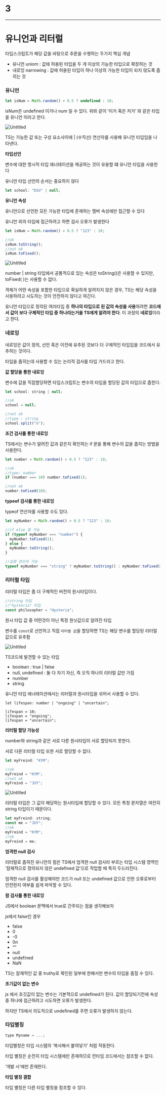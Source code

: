 # 3

---

# 유니언과 리터럴

타입스크립트가 해당 값을 바탕으로 추론을 수행하는 두가지 핵심 개념

- 유니언 uniom : 값에 허용된 타입을 두 개 이상의 가능한 타입으로 확장하는 것
- 내로잉 narrowing : 값에 허용된 타입이 하나 이상의 가능한 타입이 되지 않도록 좁히는 것

### 유니언

```jsx
let isNum = Math.random() > 0.5 ? undefined : 10;
```

isNum은 undefined 이거나 num 일 수 있다. 위와 같이 ‘이거 혹은 저거’ 와 같은 타입을 유니언 이라고 한다.

![Untitled](https://s3-us-west-2.amazonaws.com/secure.notion-static.com/642b285d-5ca0-4893-8a88-7c6d28cc03bc/Untitled.png)

TS는 가능한 값 또는 구성 요소사이에 | (수직선) 연산자를 사용해 유니언 타입임을 나타낸다.

**타입선언**

변수에 대한 명시적 타입 애너테이션을 제공하는 것이 유용할 떄 유니언 타입을 사용한다

유니언 타입 선언의 순서는 중요하지 않다

```jsx
let school: "DSU" | null;
```

**유니언 속성**

유니언으로 선언한 모든 가능한 타입에 존재하는 멤버 속성에만 접근할 수 있다

유니언 외의 타입에 접근하려고 하면 검사 오류가 발생한다

```jsx
let isNum = Math.random() > 0.5 ? "123" : 10;

//ok
isNum.toString();
//not ok
isNum.toFixed();
```

![Untitled](https://s3-us-west-2.amazonaws.com/secure.notion-static.com/fbe1c9f2-f9e1-4bca-b501-9b4edf56798e/Untitled.png)

number | string 타입에서 공통적으로 있는 속성은 toString()은 사용할 수 있지만, toFixed( )는 사용할 수 없다.

객체가 어떤 속성을 포함한 타입으로 확실하게 알려지지 않은 경우, TS는 해당 속성을 사용하려고 시도하는 것이 안전하지 않다고 여긴다.

유니언 타입으로 정의된 여러타입 중 **하나의 타입으로 된 값의 속성을 사용**하려면 **코드에서 값이 보다 구체적인 타입 중 하나라는거을 TS에게 알려야 한다**. 이 과정의 **네로잉**이라고 한다.

### 네로잉

네로잉은 값이 정의, 선언 혹은 이전에 유추된 것보다 더 구체적인 타입임을 코드에서 유추하는 것이다.

타입을 좁히는데 사용할 수 있는 논리적 검사를 타입 가드라고 한다.

**값 할당을 통한 내로잉**

변수에 값을 직접할당하면 타입스크립트는 변수의 타입을 할당된 값의 타입으로 좁힌다.

```jsx
let school: string | null;

//ok
school = null;

//not ok
//type : string
school.split("o");
```

**조건 검사를 통한 내로잉**

TS에서는 변수가 알려진 값과 같은지 확인하는 if 문을 통해 변수의 값을 좁히는 방법을 사용한다.

```jsx
let number = Math.random() > 0.5 ? "123" : 10;

//ok
//type: number
if (number === 10) number.toFixed(1);

//not ok
number.toFixed(10);
```

**typeof 검사를 통한 내로잉**

typeof 연산자를 사용할 수도 있다.

```jsx
let myNumber = Math.random() > 0.5 ? "123" : 10;

//if else 절 가능
if (typeof myNumber === "number") {
  myNumber.toFixed(1);
} else {
  myNumber.toString();
}

//삼항 연산자 가능
typeof myNumber === "string" ? myNumber.toString() : myNumber.toFixed(1);
```

### 리터럴 타입

리터럴 타입은 좀 더 구체적인 버전의 원시타입이다.

```jsx
//string 타입
//"hysteria" 타입
const philosopher = "Hysteria";
```

원시 타입 값 중 어떤것이 아닌 특정 원싯값으로 알려진 타입

변수를 `const`로 선언하고 직접 `리터럴 값`을 할당하면 TS는 해당 변수를 할당된 리터럴 값으로 유추함

![Untitled](https://s3-us-west-2.amazonaws.com/secure.notion-static.com/dd4b866e-08de-422a-a975-c0d1d0959ee6/Untitled.png)

TS코드에 발견할 수 있는 타입

- boolean : true | false
- null, undefined : 둘 다 자기 자신, 즉 오직 하나의 리터럴 값만 가짐
- number
- string

유니언 타입 애너테이션에서는 리터럴과 원시타입을 섞어서 사용할 수 있다.

```
let lifespan: number | "ongoing" | "uncertain";

lifespan = 10;
lifespan = "ongoing";
lifespan = "uncertain";
```

**리터럴 할당 가능성**

number와 string과 같은 서로 다른 원시타입이 서로 할당되지 못한다.

서로 다른 리터럴 타입 또한 서로 할당할 수 없다.

```jsx
let myFreind: "KYM";

//ok
myFreind = "KYM";
//not ok
myFreind = "JUY";
```

![Untitled](https://s3-us-west-2.amazonaws.com/secure.notion-static.com/18a17730-60d5-4b3b-b792-6acb5a6958ce/Untitled.png)

리터럴 타입은 그 값이 해당하는 원시타입에 할당할 수 있다. 모든 특정 문자열은 여전히 string 타입이기 때문이다.

```jsx
let myFreind: string;
const me = "JUY";
//ok
myFreind = "KYM";
//ok
myFreind = me;
```

**엄격한 null 검사**

리터럴로 좁혀진 유니언의 힘은 TS에서 엄격한 null 검사라 부르는 타입 시스템 영역인 ‘잠재적으로 정의되지 않은 undefined 값’으로 작업할 때 특히 두드러진다.

엄격한 null 검사를 활성해야만 코드가 null 또는 undefined 값으로 인한 오류로부터 안전한지 여부를 쉽게 파악할 수 있다.

**참 검사를 통한 내로잉**

JS에서 boolean 문맥에서 true로 간주되는 점을 생각해보자

js에서 false인 경우

- false
- 0
- -0
- 0n
- “”
- null
- undefined
- NaN

TS는 잠재적인 값 중 truthy로 확인된 일부에 한해서만 변수의 타입을 좁힐 수 있다.

**초기값이 없는 변수**

js 에서 초깃값이 없는 변수는 기본적으로 undefined가 된다. 값이 할당되기전에 속성 중 하나에 접근하려고 시도하면 오류가 발생한다.

하지만 TS에서 의도적으로 undefined를 주면 오류가 발생하지 않는다.

### 타입별칭

```jsx
type Myname = ...;
```

타입별칭은 타입 시스템의 ‘복사해서 붙여넣기’ 처럼 작동한다.

타입 별칭은 순전히 타입 시스템에만 존재하므로 런타임 코드에서는 참조할 수 없다.

‘개발 시’에만 존재한다.

**타입 별칭 결합**

타입 별칭은 다른 타입 별칭을 참조할 수 있다.
